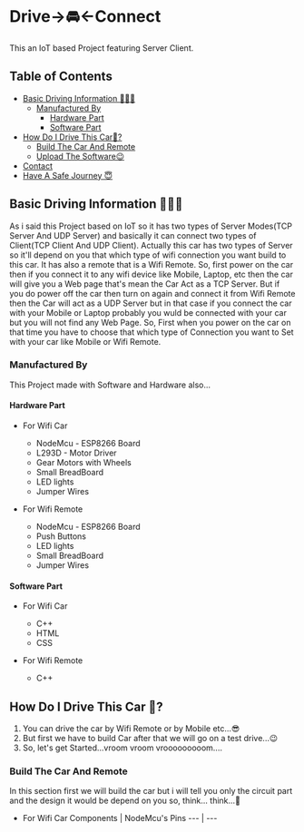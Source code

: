 # Drive->🚘<-Connect
This an IoT based Project featuring Server Client. 

## Table of Contents
* [Basic Driving Information 👮🏽‍♂️](#about-project)
  * [Manufactured By](#built-with)
    * [Hardware Part](#hardware-part)
    * [Software Part](#software-part)
* [How Do I Drive This Car🤔?](#getting-started)
  * [Build The Car And Remote](#installation)
  * [Upload The Software😉](#code_upload)
* [Contact](#contact)
* [Have A Safe Journey 😇](#wishes)

## Basic Driving Information 👮🏽‍♂️
As i said this Project based on IoT so it has two types of Server Modes(TCP Server And UDP Server) and basically it can connect two types of Client(TCP Client And UDP Client).
Actually this car has two types of Server so it'll depend on you that which type of wifi connection you want build to this car. It has also a remote that is a Wifi Remote.
So, first power on the car then if you connect it to any wifi device like Mobile, Laptop, etc then the car will give you a Web page that's mean the Car Act as a TCP Server.
But if you do power off the car then turn on again and connect it from Wifi Remote then the Car will act as a UDP Server but in that case if you connect the car with your Mobile or Laptop probably you wuld be connected with your car but you will not find any Web Page. So, First when you power on the car on that time you have to choose that which type of Connection you want to Set with your car like Mobile or Wifi Remote.

### Manufactured By
This Project made with Software and Hardware also...

#### Hardware Part
* For Wifi Car
  * NodeMcu - ESP8266 Board
  * L293D - Motor Driver
  * Gear Motors with Wheels
  * Small BreadBoard
  * LED lights
  * Jumper Wires
   
* For Wifi Remote
  * NodeMcu - ESP8266 Board
  * Push Buttons
  * LED lights
  * Small BreadBoard
  * Jumper Wires

#### Software Part
* For Wifi Car
  * C++
  * HTML
  * CSS

* For Wifi Remote
  * C++

## How Do I Drive This Car 🤔?
1. You can drive the car by Wifi Remote or by Mobile etc...😎
2. But first we have to build Car after that we will go on a test drive...😉
3. So, let's get Started...vroom vroom vrooooooooom....

### Build The Car And Remote
In this section first we will build the car but i will tell you only the circuit part and the design it would be depend on you so, think... think...🤔
* For Wifi Car
  Components | NodeMcu's Pins
  ---        |      ---
